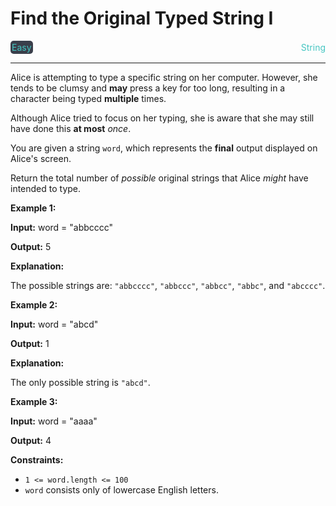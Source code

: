 # Find the Original Typed String I

<div style="display: flex; justify-content: space-between; align-items: center">
<div style="color: #46c6c2;
padding: 2px; background-color: #3a3f4b; border-radius: 5px;">Easy</div>
<div style="color: #46c6c2">String</div>
</div>

---

Alice is attempting to type a specific string on her computer. However, she tends to be clumsy and **may** press a key for too long, resulting in a character being typed **multiple** times.

Although Alice tried to focus on her typing, she is aware that she may still have done this **at most** _once_.

You are given a string `word`, which represents the **final** output displayed on Alice's screen.

Return the total number of _possible_ original strings that Alice _might_ have intended to type.

**Example 1:**

**Input:** word = "abbcccc"

**Output:** 5

**Explanation:**

The possible strings are: `"abbcccc"`, `"abbccc"`, `"abbcc"`, `"abbc"`, and `"abcccc"`.

**Example 2:**

**Input:** word = "abcd"

**Output:** 1

**Explanation:**

The only possible string is `"abcd"`.

**Example 3:**

**Input:** word = "aaaa"

**Output:** 4

**Constraints:**

*   `1 <= word.length <= 100`
*   `word` consists only of lowercase English letters.
